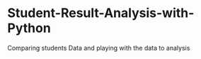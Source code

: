 # Student-Result-Analysis-with-Python
Comparing students Data and playing with the data to analysis 

